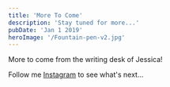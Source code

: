 ```yaml
---
title: 'More To Come'
description: 'Stay tuned for more...'
pubDate: 'Jan 1 2019'
heroImage: '/Fountain-pen-v2.jpg'
---
```


More to come from the writing desk of Jessica!

Follow me [Instagram](https://www.instagram.com/jessicareilly_poet) to see what's next...
